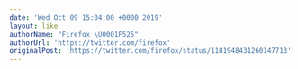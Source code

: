 ```yaml
---
date: 'Wed Oct 09 15:04:00 +0000 2019'
layout: like
authorName: "Firefox \U0001F525"
authorUrl: 'https://twitter.com/firefox'
originalPost: 'https://twitter.com/firefox/status/1181948431260147713'
---
```


